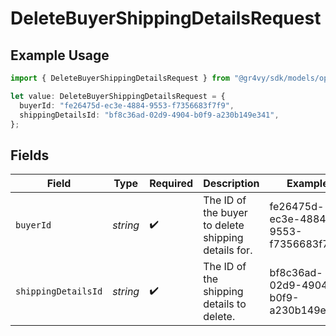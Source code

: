 # DeleteBuyerShippingDetailsRequest

## Example Usage

```typescript
import { DeleteBuyerShippingDetailsRequest } from "@gr4vy/sdk/models/operations";

let value: DeleteBuyerShippingDetailsRequest = {
  buyerId: "fe26475d-ec3e-4884-9553-f7356683f7f9",
  shippingDetailsId: "bf8c36ad-02d9-4904-b0f9-a230b149e341",
};
```

## Fields

| Field                                               | Type                                                | Required                                            | Description                                         | Example                                             |
| --------------------------------------------------- | --------------------------------------------------- | --------------------------------------------------- | --------------------------------------------------- | --------------------------------------------------- |
| `buyerId`                                           | *string*                                            | :heavy_check_mark:                                  | The ID of the buyer to delete shipping details for. | fe26475d-ec3e-4884-9553-f7356683f7f9                |
| `shippingDetailsId`                                 | *string*                                            | :heavy_check_mark:                                  | The ID of the shipping details to delete.           | bf8c36ad-02d9-4904-b0f9-a230b149e341                |